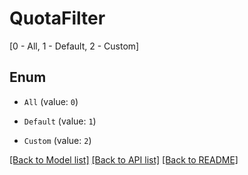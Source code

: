 # QuotaFilter

[0 - All, 1 - Default, 2 - Custom]

## Enum

* `All` (value: `0`)

* `Default` (value: `1`)

* `Custom` (value: `2`)

[[Back to Model list]](../README.md#documentation-for-models) [[Back to API list]](../README.md#documentation-for-api-endpoints) [[Back to README]](../README.md)
